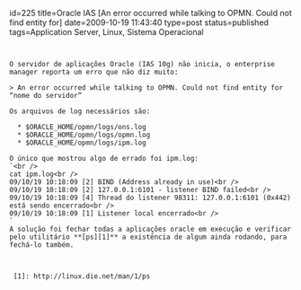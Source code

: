 id=225
title=Oracle IAS [An error occurred while talking to OPMN. Could not find entity for]
date=2009-10-19 11:43:40
type=post
status=published
tags=Application Server, Linux, Sistema Operacional
~~~~~~


O servidor de aplicações Oracle (IAS 10g) não inicia, o enterprise manager reporta um erro que não diz muito:

> An error occurred while talking to OPMN. Could not find entity for “nome do servidor” 

Os arquivos de log necessários são:

  * $ORACLE_HOME/opmn/logs/ons.log
  * $ORACLE_HOME/opmn/logs/opmn.log
  * $ORACLE_HOME/opmn/logs/ipm.log

O único que mostrou algo de errado foi ipm.log:  
`<br />
cat ipm.log<br />
09/10/19 10:18:09 [2] BIND (Address already in use)<br />
09/10/19 10:18:09 [2] 127.0.0.1:6101 - listener BIND failed<br />
09/10/19 10:18:09 [4] Thread do listener 98311: 127.0.0.1:6101 (0x442) está sendo encerrado<br />
09/10/19 10:18:09 [1] Listener local encerrado<br />
`  
A solução foi fechar todas a aplicações oracle em execução e verificar pelo utilitário **[ps][1]** a existência de algum ainda rodando, para fechá-lo também.



 [1]: http://linux.die.net/man/1/ps